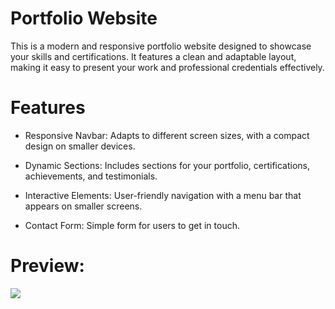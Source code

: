 <h1>Portfolio Website</h1>

<p>This is a modern and responsive portfolio website designed to showcase your skills and certifications. It features a clean and adaptable layout, making it easy to present your work and professional credentials effectively.</p>

<h1>Features</h1>

<list>

- Responsive Navbar: Adapts to different screen sizes, with a compact design on smaller devices.

- Dynamic Sections: Includes sections for your portfolio, certifications, achievements, and testimonials.

- Interactive Elements: User-friendly navigation with a menu bar that appears on smaller screens.

- Contact Form: Simple form for users to get in touch.

</list>

<h1>Preview:</h1>

![](image.gif)
